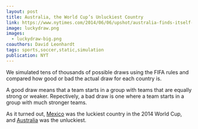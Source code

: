 ```yaml
---
layout: post
title: Australia, the World Cup’s Unluckiest Country
link: https://www.nytimes.com/2014/06/06/upshot/australia-finds-itself-in-bad-spot-in-world-cup.html
image: luckydraw.png
images: 
  - luckydraw-big.png
coauthors: David Leonhardt
tags: sports,soccer,static,simulation
publication: NYT
---
```


We simulated tens of thousands of possible draws using the FIFA rules and compared how good or bad the actual draw for each country is.

A good draw means that a team starts in a group with teams that are equally strong or weaker. Repectively, a bad draw is one where a team starts in a group with much stronger teams.

As it turned out, [Mexico](http://www.nytimes.com/2014/06/06/upshot/mexicos-run-of-world-cup-luck-has-continued.html) was the luckiest country in the 2014 World Cup, and [Australia](http://www.nytimes.com/2014/06/06/upshot/australia-finds-itself-in-bad-spot-in-world-cup.html) was the unluckiest.
